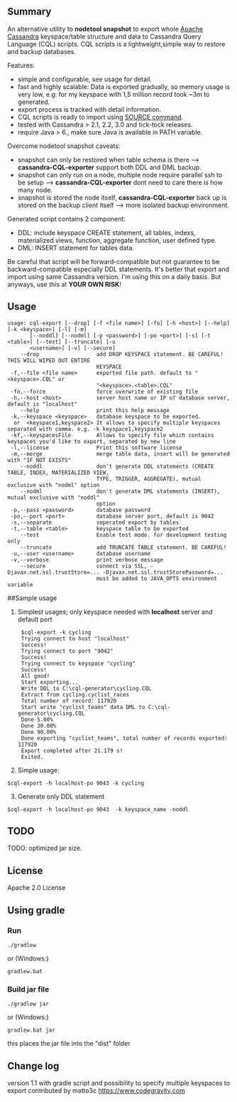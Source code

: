 ## Summary
An alternative utility to **nodetool snapshot**  to export whole [Apache Cassandra](http://cassandra.apache.org/) keyspace/table structure and data to Cassandra Query Language (CQL) scripts. CQL scripts is a lightweight,simple way to restore and backup databases.

Features:
-  simple and configurable, see usage for detail.
-  fast and highly scalable: Data is exported gradually, so memory usage is very low, e.g: for my keyspace with 1,5 million record took ~3m to generated.
-  export process is tracked with detail information.
-  CQL scripts is ready to import using [SOURCE command](http://docs.datastax.com/en/cql/3.3/cql/cql_reference/source_r.html).
-  tested with Cassandra > 2.1, 2.2, 3.0 and tick-tock releases.
-  require Java > 6., make sure Java is available in PATH variable.

Overcome nodetool snapshot caveats:
-  snapshot can only be restored when table schema is there --> **cassandra-CQL-exporter** support both DDL and DML backup.
-  snapshot can only run on a node, multiple node require parallel ssh to be setup -->  **cassandra-CQL-exporter** dont need to care there is how many node.
-  snapshot is stored the node itself, **cassandra-CQL-exporter** back up is stored on the backup client itself --> more isolated backup environment.

Generated script contains 2 component:
- DDL: include keyspace CREATE statement, all tables, indexs, materialized views, function, aggregate function, user defined type.
- DML: INSERT statement for tables data.

Be careful that script will be forward-compatible but not guarantee to be backward-compatible especially DDL statements. It's better that export and import using same Cassandra version.
I'm using this on a daily basis. But anyways, use this at **YOUR OWN RISK**!

## Usage
```
usage: cql-export [--drop] [-f <file name>] [-fo] [-h <host>] [--help] [-k <keyspace>] [-l] [-m]
       [--noddl] [--nodml] [-p <password>] [-po <port>] [-s] [-t <table>] [--test] [--truncate] [-u
       <username>] [-v] [--secure]
    --drop                  add DROP KEYSPACE statement. BE CAREFUL! THIS WILL WIPED OUT ENTIRE
                            KEYSPACE
 -f,--file <file name>      exported file path. default to "<keyspace>.CQL" or
                            "<keyspace>.<table>.CQL"
 -fo,--force                force overwrite of existing file
 -h,--host <host>           server host name or IP of database server, default is "localhost"
    --help                  print this help message
 -k,--keyspace <keyspace>   database keyspace to be exported. 
  or  <keyspace1,keyspace2> It allows to specify multiple keyspaces separated with comma. e.g. -k keyspace1,keyspace2
 -kf,--keyspacesFile        Allows to specify file which contains keyspaces you'd like to export, separated by new line                   
 -l,--license               Print this software license
 -m,--merge                 merge table data, insert will be generated with "IF NOT EXISTS"
    --noddl                 don't generate DDL statements (CREATE TABLE, INDEX, MATERIALIZED VIEW,
                            TYPE, TRIGGER, AGGREGATE), mutual exclusive with "nodml" option
    --nodml                 don't generate DML statements (INSERT), mutual exclusive with "noddl"
                            option
 -p,--pass <password>       database password
 -po,--port <port>          database server port, default is 9042
 -s,--separate              seperated export by tables
 -t,--table <table>         keyspace table to be exported
    --test                  Enable test mode. for development testing only
    --truncate              add TRUNCATE TABLE statement. BE CAREFUL!
 -u,--user <username>       database username
 -v,--verbose               print verbose message
    --secure                connect via SSL, -Djavax.net.ssl.trustStore=... -Djavax.net.ssl.trustStorePassword=... 
                            must be added to JAVA_OPTS environment variable
```

##Sample usage

1. Simplest usages; only keyspace needed with **localhost** server and default port

        $cql-export -k cycling
        Trying connect to host "localhost"
        Success!
        Trying connect to port "9042" 
        Success!
        Trying connect to keyspace "cycling"
        Success!
        All good!
        Start exporting...
        Write DDL to C:\cql-generator\cycling.CQL
        Extract from cycling.cyclist_races
        Total number of record: 117920
        Start write "cyclist_teams" data DML to C:\cql-generator\cycling.CQL
        Done 5.00%
        Done 30.00%
        Done 90.00%
        Done exporting "cyclist_teams", total number of records exported: 117920
        Export completed after 21.179 s!
        Exited.

2. Simple usage:
```
$cql-export -h localhost-po 9043 -k cycling
```
3. Generate only DDL statement 
```
$cql-export -h localhost-po 9043  -k keyspace_name -noddl
```
## TODO
TODO: optimized jar size.  
## License
 Apache 2.0 License

## Using gradle

### Run
```
./gradlew 
```
or (Windows:)
```
gradlew.bat
```

### Build jar file

```
./gradlew jar
```
or (Windows:)
```
gradlew.bat jar
```

this places the jar file into the "dist" folder


## Change log
version 1.1 with gradle script and possibility to specify multiple keyspaces to export 
contributed by matto3c https://www.codegravity.com
